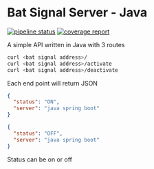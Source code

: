# Bat Signal Server - Java

[![pipeline status](https://code.batcave.internal.cms.gov/ado-repositories/nightwing/knight-light/knight-light-server-java/badges/main/pipeline.svg)](https://code.batcave.internal.cms.gov/ado-repositories/nightwing/knight-light/knight-light-server-java/-/commits/main)
[![coverage report](https://code.batcave.internal.cms.gov/ado-repositories/nightwing/knight-light/knight-light-server-java/badges/main/coverage.svg)](https://code.batcave.internal.cms.gov/ado-repositories/nightwing/knight-light/knight-light-server-java/-/commits/main)

A simple API written in Java with 3 routes

```bash
curl <bat signal address>/
curl <bat signal address>/activate
curl <bat signal address>/deactivate
```

Each end point will return JSON

```json
{
  "status": "ON",
  "server": "java spring boot"
}
```

```json
{
  "status": "OFF",
  "server": "java spring boot"
}
```

Status can be on or off